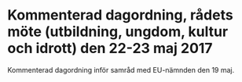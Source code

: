 # Kommenterad dagordning, rådets möte (utbildning, ungdom, kultur och idrott) den 22-23 maj 2017

Kommenterad dagordning inför samråd med EU\-nämnden den 19 maj.

